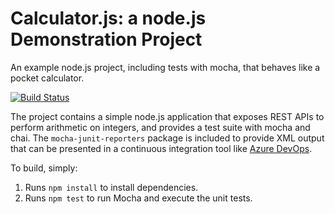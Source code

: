 Calculator.js: a node.js Demonstration Project
==============================================
An example node.js project, including tests with mocha, that behaves like
a pocket calculator.

[![Build Status](https://dev.azure.com/nrussell38340/Integrating%20External%20Source%20Control%20with%20Azure%20Pipelines/_apis/build/status/ndogg34.calculator?branchName=addition-cleanup)](https://dev.azure.com/nrussell38340/Integrating%20External%20Source%20Control%20with%20Azure%20Pipelines/_build/latest?definitionId=7&branchName=addition-cleanup)

The project contains a simple node.js application that exposes REST APIs
to perform arithmetic on integers, and provides a test suite with mocha
and chai.  The `mocha-junit-reporters` package is included to provide XML
output that can be presented in a continuous integration tool like
[Azure DevOps](https://azure.com/devops).

To build, simply:

1. Runs `npm install` to install dependencies.
2. Runs `npm test` to run Mocha and execute the unit tests.

